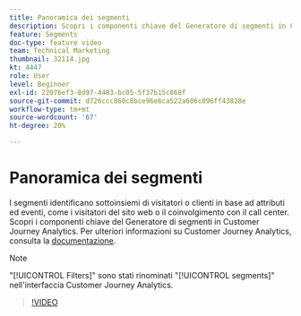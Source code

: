```yaml
---
title: Panoramica dei segmenti
description: Scopri i componenti chiave del Generatore di segmenti in Customer Journey Analytics.
feature: Segments
doc-type: feature video
team: Technical Marketing
thumbnail: 32114.jpg
kt: 4447
role: User
level: Beginner
exl-id: 22076ef3-8d97-4483-bc05-5f37b15c868f
source-git-commit: d726ccc860c8bce96e6ca522a606c096ff43828e
workflow-type: tm+mt
source-wordcount: '67'
ht-degree: 20%

---
```


# Panoramica dei segmenti

I segmenti identificano sottoinsiemi di visitatori o clienti in base ad attributi ed eventi, come i visitatori del sito web o il coinvolgimento con il call center. Scopri i componenti chiave del Generatore di segmenti in Customer Journey Analytics. Per ulteriori informazioni su Customer Journey Analytics, consulta la [documentazione](https://experienceleague.adobe.com/en/docs/analytics-platform/using/cja-components/cja-segments/filters-overview).

>[!NOTE]
>
> &quot;[!UICONTROL Filters]&quot; sono stati rinominati &quot;[!UICONTROL segments]&quot; nell&#39;interfaccia Customer Journey Analytics.

>[!VIDEO](https://video.tv.adobe.com/v/32114/?quality=12&learn=on)
